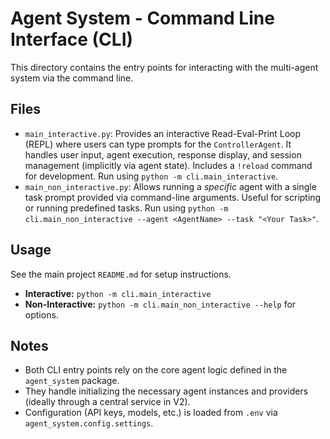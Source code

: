 # Agent System - Command Line Interface (CLI)

This directory contains the entry points for interacting with the multi-agent system via the command line.

## Files

*   `main_interactive.py`: Provides an interactive Read-Eval-Print Loop (REPL) where users can type prompts for the `ControllerAgent`. It handles user input, agent execution, response display, and session management (implicitly via agent state). Includes a `!reload` command for development. Run using `python -m cli.main_interactive`.
*   `main_non_interactive.py`: Allows running a *specific* agent with a single task prompt provided via command-line arguments. Useful for scripting or running predefined tasks. Run using `python -m cli.main_non_interactive --agent <AgentName> --task "<Your Task>"`.

## Usage

See the main project `README.md` for setup instructions.

*   **Interactive:** `python -m cli.main_interactive`
*   **Non-Interactive:** `python -m cli.main_non_interactive --help` for options.

## Notes

*   Both CLI entry points rely on the core agent logic defined in the `agent_system` package.
*   They handle initializing the necessary agent instances and providers (ideally through a central service in V2).
*   Configuration (API keys, models, etc.) is loaded from `.env` via `agent_system.config.settings`.
